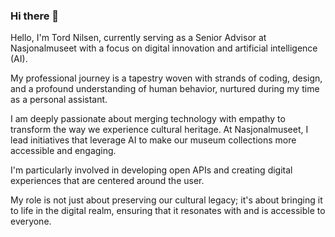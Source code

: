 ### Hi there 👋
Hello, I'm Tord Nilsen, currently serving as a Senior Advisor at Nasjonalmuseet with a focus on digital innovation and artificial intelligence (AI).

My professional journey is a tapestry woven with strands of coding, design, and a profound understanding of human behavior, nurtured during my time as a personal assistant.

I am deeply passionate about merging technology with empathy to transform the way we experience cultural heritage. At Nasjonalmuseet, 
I lead initiatives that leverage AI to make our museum collections more accessible and engaging.

I'm particularly involved in developing open APIs and creating digital experiences that are centered around the user.

My role is not just about preserving our cultural legacy; it's about bringing it to life in the digital realm, ensuring that it resonates with and is accessible to everyone.
<!--
**tordnilsen/tordnilsen** is a ✨ _special_ ✨ repository because its `README.md` (this file) appears on your GitHub profile.

Here are some ideas to get you started:

- 🔭 I’m currently working on ...
- 🌱 I’m currently learning ...
- 👯 I’m looking to collaborate on ...
- 🤔 I’m looking for help with ...
- 💬 Ask me about ...
- 📫 How to reach me: ...
- 😄 Pronouns: ...
- ⚡ Fun fact: ...
-->
